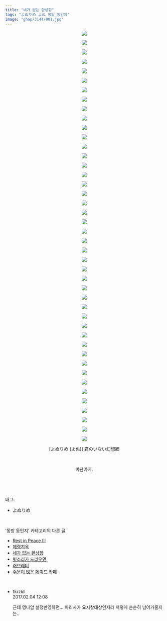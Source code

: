 ```yaml
---
title: "네가 없는 환상향"
tags: "よぬりめ よぬ 동방_동인지"
image: "ghap/3144/001.jpg"
---
```

<div class="article">
<p style="text-align: center; clear: none; float: none;"><img src="{{ site.nasurl }}/ghap/3144/001.jpg"/></p>
<p style="text-align: center; clear: none; float: none;"><img src="{{ site.nasurl }}/ghap/3144/002.jpg"/></p>
<p style="text-align: center; clear: none; float: none;"><img src="{{ site.nasurl }}/ghap/3144/003.jpg"/></p>
<p style="text-align: center; clear: none; float: none;"><img src="{{ site.nasurl }}/ghap/3144/004.jpg"/></p>
<p style="text-align: center; clear: none; float: none;"><img src="{{ site.nasurl }}/ghap/3144/005.jpg"/></p>
<p style="text-align: center; clear: none; float: none;"><img src="{{ site.nasurl }}/ghap/3144/006.jpg"/></p>
<p style="text-align: center; clear: none; float: none;"><img src="{{ site.nasurl }}/ghap/3144/007.jpg"/></p>
<p style="text-align: center; clear: none; float: none;"><img src="{{ site.nasurl }}/ghap/3144/008.jpg"/></p>
<p style="text-align: center; clear: none; float: none;"><img src="{{ site.nasurl }}/ghap/3144/009.jpg"/></p>
<p style="text-align: center; clear: none; float: none;"><img src="{{ site.nasurl }}/ghap/3144/010.jpg"/></p>
<p style="text-align: center; clear: none; float: none;"><img src="{{ site.nasurl }}/ghap/3144/011.jpg"/></p>
<p style="text-align: center; clear: none; float: none;"><img src="{{ site.nasurl }}/ghap/3144/012.jpg"/></p>
<p style="text-align: center; clear: none; float: none;"><img src="{{ site.nasurl }}/ghap/3144/013.jpg"/></p>
<p style="text-align: center; clear: none; float: none;"><img src="{{ site.nasurl }}/ghap/3144/014.jpg"/></p>
<p style="text-align: center; clear: none; float: none;"><img src="{{ site.nasurl }}/ghap/3144/015.jpg"/></p>
<p style="text-align: center; clear: none; float: none;"><img src="{{ site.nasurl }}/ghap/3144/016.jpg"/></p>
<p style="text-align: center; clear: none; float: none;"><img src="{{ site.nasurl }}/ghap/3144/017.jpg"/></p>
<p style="text-align: center; clear: none; float: none;"><img src="{{ site.nasurl }}/ghap/3144/018.jpg"/></p>
<p style="text-align: center; clear: none; float: none;"><img src="{{ site.nasurl }}/ghap/3144/019.jpg"/></p>
<p style="text-align: center; clear: none; float: none;"><img src="{{ site.nasurl }}/ghap/3144/020.jpg"/></p>
<p style="text-align: center; clear: none; float: none;"><img src="{{ site.nasurl }}/ghap/3144/021.jpg"/></p>
<p style="text-align: center; clear: none; float: none;"><img src="{{ site.nasurl }}/ghap/3144/022.png"/></p>
<p style="text-align: center; clear: none; float: none;"><img src="{{ site.nasurl }}/ghap/3144/023.jpg"/></p>
<p style="text-align: center; clear: none; float: none;"><img src="{{ site.nasurl }}/ghap/3144/024.jpg"/></p>
<p style="text-align: center; clear: none; float: none;"><img src="{{ site.nasurl }}/ghap/3144/025.jpg"/></p>
<p style="text-align: center; clear: none; float: none;"><img src="{{ site.nasurl }}/ghap/3144/026.jpg"/></p>
<p style="text-align: center; clear: none; float: none;"><img src="{{ site.nasurl }}/ghap/3144/027.jpg"/></p>
<p style="text-align: center; clear: none; float: none;"><img src="{{ site.nasurl }}/ghap/3144/028.jpg"/></p>
<p style="text-align: center; clear: none; float: none;"><img src="{{ site.nasurl }}/ghap/3144/029.jpg"/></p>
<p style="text-align: center; clear: none; float: none;"><img src="{{ site.nasurl }}/ghap/3144/030.jpg"/></p>
<p style="text-align: center; clear: none; float: none;"><img src="{{ site.nasurl }}/ghap/3144/031.jpg"/></p>
<p style="text-align: center; clear: none; float: none;"><img src="{{ site.nasurl }}/ghap/3144/032.jpg"/></p>
<p style="text-align: center; clear: none; float: none;"><img src="{{ site.nasurl }}/ghap/3144/033.jpg"/></p>
<p style="text-align: center; clear: none; float: none;"><img src="{{ site.nasurl }}/ghap/3144/034.jpg"/></p>
<p style="text-align: center; clear: none; float: none;"><img src="{{ site.nasurl }}/ghap/3144/035.jpg"/></p>
<p style="text-align: center; clear: none; float: none;"><img src="{{ site.nasurl }}/ghap/3144/036.jpg"/></p>
<p style="text-align: center; clear: none; float: none;"><img src="{{ site.nasurl }}/ghap/3144/037.jpg"/></p>
<p style="text-align: center; clear: none; float: none;"><img src="{{ site.nasurl }}/ghap/3144/038.jpg"/></p>
<p style="text-align: center; clear: none; float: none;"><img src="{{ site.nasurl }}/ghap/3144/039.jpg"/></p>
<p style="text-align: center; clear: none; float: none;"><img src="{{ site.nasurl }}/ghap/3144/040.jpg"/></p>
<p style="text-align: center; clear: none; float: none;"><img src="{{ site.nasurl }}/ghap/3144/041.jpg"/></p>
<p style="text-align: center; clear: none; float: none;"><img src="{{ site.nasurl }}/ghap/3144/042.jpg"/></p>
<p style="text-align: center; clear: none; float: none;"><img src="{{ site.nasurl }}/ghap/3144/043.jpg"/></p>
<p style="text-align: center; clear: none; float: none;"><img src="{{ site.nasurl }}/ghap/3144/044.jpg"/></p>
<p style="text-align: center; clear: none; float: none;">[よぬりめ (よぬ)] 君のいない幻想郷</p>
<p style="text-align: center; clear: none; float: none;"><br/></p>
<p style="text-align: center; clear: none; float: none;">마찬가지.</p>
<p><br/></p>
</div><br/>
<div class="tagTrail">
<p>태그: </p>
<ul>
<li>よぬりめ</li>
</ul>
</div><br/>
<div class="another">
<p>'동방 동인지' 카테고리의 다른 글</p>
<ul>
<li><a href="/2017-03-01-ghap_3156">Rest in Peace III</a></li>
<li><a href="/2017-03-01-ghap_3154">제령지옥</a></li>
<li><a href="/2017-02-04-ghap_3144">네가 없는 환상향</a></li>
<li><a href="/2017-02-04-ghap_3143">빗소리가 드리우면,</a></li>
<li><a href="/2017-02-04-ghap_3142">러브레터</a></li>
<li><a href="/2017-02-04-ghap_3140">주문이 많은 메이드 카페</a></li>
</ul>
</div><br/>
<div class="cb_module cb_fluid">
<div class="cb_wrt cb_profile">
<div class="comment">
<ul>
<li class="cb_thumb_off" id="comment14906709">
<div class="cb_comment_area">
<div class="cb_info_area">
<div class="cb_section">
<span class="cb_nick_name">fkrzld</span>
</div>
<div class="cb_section">
<span class="cb_date">2017.02.04 12:08 </span>
</div>
</div>
<div class="cb_dsc_comment">
<p class="cb_dsc">
											근데  영나암 설정반영하면... 마리사가 요시찰대상인지라 저렇게 순순히 넘어가줄지는..
										</p>
</div>
</div></li>
</ul>
</div>
</div><!-- commentList close -->
</div><br/>
